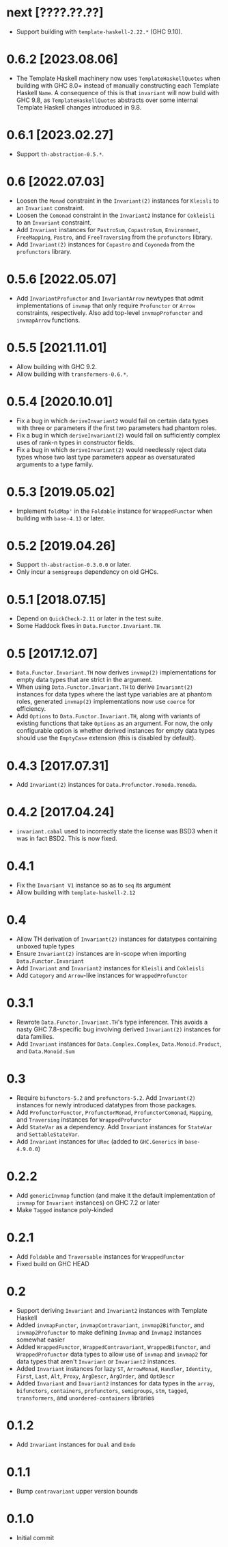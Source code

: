 # next [????.??.??]
* Support building with `template-haskell-2.22.*` (GHC 9.10).

# 0.6.2 [2023.08.06]
* The Template Haskell machinery now uses `TemplateHaskellQuotes` when
  building with GHC 8.0+ instead of manually constructing each Template Haskell
  `Name`. A consequence of this is that `invariant` will now build with GHC
  9.8, as `TemplateHaskellQuotes` abstracts over some internal Template Haskell
  changes introduced in 9.8.

# 0.6.1 [2023.02.27]
* Support `th-abstraction-0.5.*`.

# 0.6 [2022.07.03]
* Loosen the `Monad` constraint in the `Invariant(2)` instances for
  `Kleisli` to an `Invariant` constraint.
* Loosen the `Comonad` constraint in the `Invariant2` instance for `Cokleisli`
  to an `Invariant` constraint.
* Add `Invariant` instances for `PastroSum`, `CopastroSum`, `Environment`,
  `FreeMapping`, `Pastro`, and `FreeTraversing` from the `profunctors` library.
* Add `Invariant(2)` instances for `Copastro` and `Coyoneda` from the
  `profunctors` library.

# 0.5.6 [2022.05.07]
* Add `InvariantProfunctor` and `InvariantArrow` newtypes that admit
  implementations of `invmap` that only require `Profunctor` or `Arrow`
  constraints, respectively. Also add top-level `invmapProfunctor` and
  `invmapArrow` functions.

# 0.5.5 [2021.11.01]
* Allow building with GHC 9.2.
* Allow building with `transformers-0.6.*`.

# 0.5.4 [2020.10.01]
* Fix a bug in which `deriveInvariant2` would fail on certain data types with
  three or parameters if the first two parameters had phantom roles.
* Fix a bug in which `deriveInvariant(2)` would fail on sufficiently complex
  uses of rank-n types in constructor fields.
* Fix a bug in which `deriveInvariant(2)` would needlessly reject data types
  whose two last type parameters appear as oversaturated arguments to a type
  family.

# 0.5.3 [2019.05.02]
* Implement `foldMap'` in the `Foldable` instance for `WrappedFunctor` when
  building with `base-4.13` or later.

# 0.5.2 [2019.04.26]
* Support `th-abstraction-0.3.0.0` or later.
* Only incur a `semigroups` dependency on old GHCs.

# 0.5.1 [2018.07.15]
* Depend on `QuickCheck-2.11` or later in the test suite.
* Some Haddock fixes in `Data.Functor.Invariant.TH`.

# 0.5 [2017.12.07]
* `Data.Functor.Invariant.TH` now derives `invmap(2)` implementations for empty
  data types that are strict in the argument.
* When using `Data.Functor.Invariant.TH` to derive `Invariant(2)` instances for
  data types where the last type variables are at phantom roles, generated
  `invmap(2)` implementations now use `coerce` for efficiency.
* Add `Options` to `Data.Functor.Invariant.TH`, along with variants of existing
  functions that take `Options` as an argument. For now, the only configurable
  option is whether derived instances for empty data types should use the
  `EmptyCase` extension (this is disabled by default).

# 0.4.3 [2017.07.31]
* Add `Invariant(2)` instances for `Data.Profunctor.Yoneda.Yoneda`.

# 0.4.2 [2017.04.24]
* `invariant.cabal` used to incorrectly state the license was BSD3 when it was
  in fact BSD2. This is now fixed.

# 0.4.1
* Fix the `Invariant V1` instance so as to `seq` its argument
* Allow building with `template-haskell-2.12`

# 0.4
* Allow TH derivation of `Invariant(2)` instances for datatypes containing
  unboxed tuple types
* Ensure `Invariant(2)` instances are in-scope when importing
  `Data.Functor.Invariant`
* Add `Invariant` and `Invariant2` instances for `Kleisli` and `Cokleisli`
* Add `Category` and `Arrow`-like instances for `WrappedProfunctor`

# 0.3.1
* Rewrote `Data.Functor.Invariant.TH`'s type inferencer. This avoids a nasty
  GHC 7.8-specific bug involving derived `Invariant(2)` instances for data
  families.
* Add `Invariant` instances for `Data.Complex.Complex`, `Data.Monoid.Product`,
  and `Data.Monoid.Sum`

# 0.3
* Require `bifunctors-5.2` and `profunctors-5.2`. Add `Invariant(2)` instances
  for newly introduced datatypes from those packages.
* Add `ProfunctorFunctor`, `ProfunctorMonad`, `ProfunctorComonad`, `Mapping`,
  and `Traversing` instances for `WrappedProfunctor`
* Add `StateVar` as a dependency. Add `Invariant` instances for `StateVar` and
  `SettableStateVar`.
* Add `Invariant` instances for `URec` (added to `GHC.Generics` in
  `base-4.9.0.0`)

# 0.2.2
* Add `genericInvmap` function (and make it the default implementation of
  `invmap` for `Invariant` instances) on GHC 7.2 or later
* Make `Tagged` instance poly-kinded

# 0.2.1
* Add `Foldable` and `Traversable` instances for `WrappedFunctor`
* Fixed build on GHC HEAD

# 0.2
* Support deriving `Invariant` and `Invariant2` instances with Template Haskell
* Added `invmapFunctor`, `invmapContravariant`, `invmap2Bifunctor`, and
  `invmap2Profunctor` to make defining `Invmap` and `Invmap2` instances
  somewhat easier
* Added `WrappedFunctor`, `WrappedContravariant`, `WrappedBifunctor`, and
  `WrappedProfunctor` data types to allow use of `invmap` and `invmap2` for
  data types that aren't `Invariant` or `Invariant2` instances.
* Added `Invariant` instances for lazy `ST`, `ArrowMonad`, `Handler`,
  `Identity`, `First`, `Last`, `Alt`, `Proxy`, `ArgDescr`, `ArgOrder`, and
  `OptDescr`
* Added `Invariant` and `Invariant2` instances for data types in the `array`,
  `bifunctors`, `containers`, `profunctors`, `semigroups`, `stm`, `tagged`,
  `transformers`, and `unordered-containers` libraries

# 0.1.2
* Add `Invariant` instances for `Dual` and `Endo`

# 0.1.1
* Bump `contravariant` upper version bounds

# 0.1.0
* Initial commit

